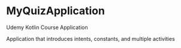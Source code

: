 # MyQuizApplication
Udemy Kotlin Course Application

Application that introduces intents, constants, and multiple activities
